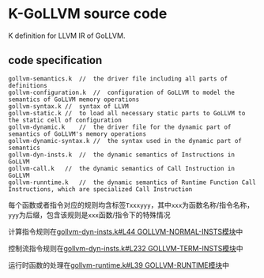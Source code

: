 # K-GoLLVM source code

K definition for LLVM IR of GoLLVM.

## code specification

```
gollvm-semantics.k  //  the driver file including all parts of definitions
gollvm-configuration.k  //  configuration of GoLLVM to model the semantics of GoLLVM memory operations
gollvm-syntax.k //  syntax of LLVM
gollvm-static.k //  to load all necessary static parts to GoLLVM to the static cell of configuration
gollvm-dynamic.k    //  the driver file for the dynamic part of semantics of GoLLVM's memory operations
gollvm-dynamic-syntax.k //  the syntax used in the dynamic part of semantics
gollvm-dyn-insts.k  //  the dynamic semantics of Instructions in GoLLVM
gollvm-call.k   //  the dynamic semantics of Call Instruction in GoLLVM
gollvm-runntime.k   //  the dynamic semantics of Runtime Function Call Instructions, which are specialized Call Instruction
```

每个函数或者指令对应的规则均含标签`Txxxyyy`，其中`xxx`为函数名称/指令名称，`yyy`为后缀，包含该规则是`xxx`函数/指令下的特殊情况

计算指令规则在[gollvm-dyn-insts.k#L44 GOLLVM-NORMAL-INSTS模块](../src/gollvm-dyn-insts.k#L44)中

控制流指令规则在[gollvm-dyn-insts.k#L232 GOLLVM-TERM-INSTS模块](../src/gollvm-dyn-insts.k#L232)中

运行时函数的处理在[gollvm-runtime.k#L39 GOLLVM-RUNTIME模块](../src/gollvm-runtime.k#L39)中


